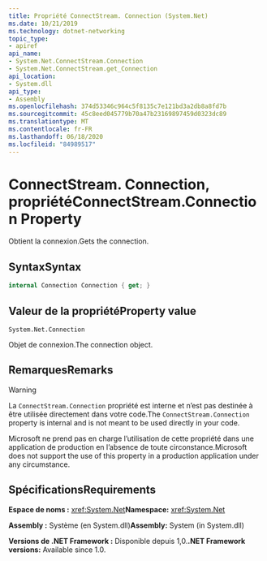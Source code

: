 ```yaml
---
title: Propriété ConnectStream. Connection (System.Net)
ms.date: 10/21/2019
ms.technology: dotnet-networking
topic_type:
- apiref
api_name:
- System.Net.ConnectStream.Connection
- System.Net.ConnectStream.get_Connection
api_location:
- System.dll
api_type:
- Assembly
ms.openlocfilehash: 374d53346c964c5f8135c7e121bd3a2db8a8fd7b
ms.sourcegitcommit: 45c8eed045779b70a47b23169897459d0323dc89
ms.translationtype: MT
ms.contentlocale: fr-FR
ms.lasthandoff: 06/18/2020
ms.locfileid: "84989517"
---
```

# <a name="connectstreamconnection-property"></a><span data-ttu-id="d18dc-102">ConnectStream. Connection, propriété</span><span class="sxs-lookup"><span data-stu-id="d18dc-102">ConnectStream.Connection Property</span></span>

<span data-ttu-id="d18dc-103">Obtient la connexion.</span><span class="sxs-lookup"><span data-stu-id="d18dc-103">Gets the connection.</span></span>

## <a name="syntax"></a><span data-ttu-id="d18dc-104">Syntax</span><span class="sxs-lookup"><span data-stu-id="d18dc-104">Syntax</span></span>

```csharp
internal Connection Connection { get; }
```

## <a name="property-value"></a><span data-ttu-id="d18dc-105">Valeur de la propriété</span><span class="sxs-lookup"><span data-stu-id="d18dc-105">Property value</span></span>

`System.Net.Connection`

<span data-ttu-id="d18dc-106">Objet de connexion.</span><span class="sxs-lookup"><span data-stu-id="d18dc-106">The connection object.</span></span>

## <a name="remarks"></a><span data-ttu-id="d18dc-107">Remarques</span><span class="sxs-lookup"><span data-stu-id="d18dc-107">Remarks</span></span>

> [!WARNING]
> <span data-ttu-id="d18dc-108">La `ConnectStream.Connection` propriété est interne et n’est pas destinée à être utilisée directement dans votre code.</span><span class="sxs-lookup"><span data-stu-id="d18dc-108">The `ConnectStream.Connection` property is internal and is not meant to be used directly in your code.</span></span>
>
> <span data-ttu-id="d18dc-109">Microsoft ne prend pas en charge l’utilisation de cette propriété dans une application de production en l’absence de toute circonstance.</span><span class="sxs-lookup"><span data-stu-id="d18dc-109">Microsoft does not support the use of this property in a production application under any circumstance.</span></span>

## <a name="requirements"></a><span data-ttu-id="d18dc-110">Spécifications</span><span class="sxs-lookup"><span data-stu-id="d18dc-110">Requirements</span></span>

<span data-ttu-id="d18dc-111">**Espace de noms :** <xref:System.Net></span><span class="sxs-lookup"><span data-stu-id="d18dc-111">**Namespace:** <xref:System.Net></span></span>

<span data-ttu-id="d18dc-112">**Assembly :** Système (en System.dll)</span><span class="sxs-lookup"><span data-stu-id="d18dc-112">**Assembly:** System (in System.dll)</span></span>

<span data-ttu-id="d18dc-113">**Versions de .NET Framework :** Disponible depuis 1,0.</span><span class="sxs-lookup"><span data-stu-id="d18dc-113">**.NET Framework versions:** Available since 1.0.</span></span>
